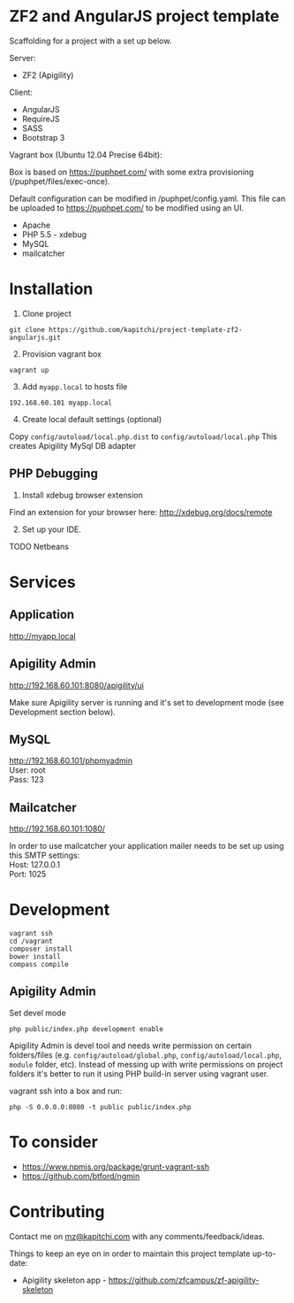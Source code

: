 ZF2 and AngularJS project template
==================================

Scaffolding for a project with a set up below.

Server:

* ZF2 (Apigility)

Client:

* AngularJS
* RequireJS
* SASS
* Bootstrap 3


Vagrant box (Ubuntu 12.04 Precise 64bit):

Box is based on https://puphpet.com/ with some extra provisioning (/puphpet/files/exec-once).

Default configuration can be modified in /puphpet/config.yaml. This file can be uploaded to https://puphpet.com/ to be modified using an UI.

* Apache
* PHP 5.5 - xdebug
* MySQL
* mailcatcher


Installation
============

1. Clone project

```
git clone https://github.com/kapitchi/project-template-zf2-angularjs.git
```

2. Provision vagrant box

```
vagrant up
```

3. Add `myapp.local` to hosts file

```
192.168.60.101 myapp.local
```

4. Create local default settings (optional)

Copy `config/autoload/local.php.dist` to `config/autoload/local.php`
This creates Apigility MySql DB adapter


PHP Debugging
-------------

1. Install xdebug browser extension

Find an extension for your browser here:
http://xdebug.org/docs/remote

2. Set up your IDE.

TODO Netbeans



Services
========

Application
-----------

http://myapp.local


Apigility Admin
---------------

http://192.168.60.101:8080/apigility/ui

Make sure Apigility server is running and it's set to development mode (see Development section below).


MySQL
-----

http://192.168.60.101/phpmyadmin  
User: root  
Pass: 123


Mailcatcher
-----------

http://192.168.60.101:1080/

In order to use mailcatcher your application mailer needs to be set up using this SMTP settings:  
Host: 127.0.0.1  
Port: 1025



Development
===========

```
vagrant ssh
cd /vagrant
composer install
bower install
compass compile
```

Apigility Admin
---------------

Set devel mode
```
php public/index.php development enable
```

Apigility Admin is devel tool and needs write permission on certain folders/files (e.g. `config/autoload/global.php`, `config/autoload/local.php`, `module` folder, etc).
Instead of messing up with write permissions on project folders it's better to run it using PHP build-in server using vagrant user.

vagrant ssh into a box and run:
```
php -S 0.0.0.0:8080 -t public public/index.php
```


To consider
===========

* https://www.npmjs.org/package/grunt-vagrant-ssh
* https://github.com/btford/ngmin


Contributing
============

Contact me on mz@kapitchi.com with any comments/feedback/ideas.

Things to keep an eye on in order to maintain this project template up-to-date:

* Apigility skeleton app - https://github.com/zfcampus/zf-apigility-skeleton